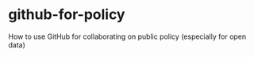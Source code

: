 # github-for-policy
How to use GitHub for collaborating on public policy (especially for open data)
